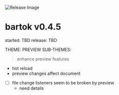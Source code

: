 ![Release Image](https://user-images.githubusercontent.com/1816471/115645234-02556880-a2ee-11eb-9e7d-e5c434632cf2.png)

# bartok v0.4.5
started: TBD
release: TBD

THEME: PREVIEW
SUB-THEMES:

> enhance preview features

- hot reload
- preview changes affect document

- [ ] file change listeners seem to be broken by preview
	- need details

